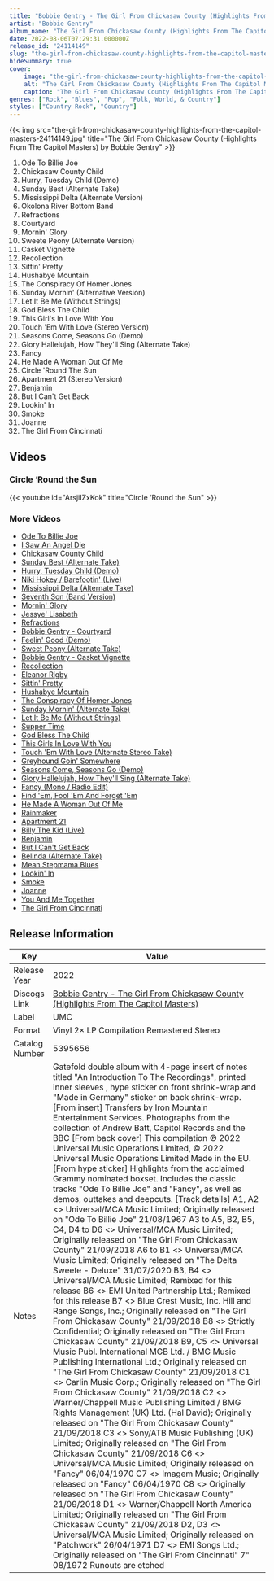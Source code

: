 ```yaml
---
title: "Bobbie Gentry - The Girl From Chickasaw County (Highlights From The Capitol Masters)"
artist: "Bobbie Gentry"
album_name: "The Girl From Chickasaw County (Highlights From The Capitol Masters)"
date: 2022-08-06T07:29:31.000000Z
release_id: "24114149"
slug: "the-girl-from-chickasaw-county-highlights-from-the-capitol-masters-24114149"
hideSummary: true
cover:
    image: "the-girl-from-chickasaw-county-highlights-from-the-capitol-masters-24114149.jpg"
    alt: "The Girl From Chickasaw County (Highlights From The Capitol Masters) by Bobbie Gentry"
    caption: "The Girl From Chickasaw County (Highlights From The Capitol Masters) by Bobbie Gentry"
genres: ["Rock", "Blues", "Pop", "Folk, World, & Country"]
styles: ["Country Rock", "Country"]
---
```


{{< img src="the-girl-from-chickasaw-county-highlights-from-the-capitol-masters-24114149.jpg" title="The Girl From Chickasaw County (Highlights From The Capitol Masters) by Bobbie Gentry" >}}

<!-- section break -->

1. Ode To Billie Joe
2. Chickasaw County Child
3. Hurry, Tuesday Child (Demo)
4. Sunday Best (Alternate Take)
5. Mississippi Delta (Alternate Version)
6. Okolona River Bottom Band
7. Refractions
8. Courtyard
9. Mornin' Glory
10. Sweete Peony (Alternate Version)
11. Casket Vignette
12. Recollection
13. Sittin' Pretty
14. Hushabye Mountain
15. The Conspiracy Of Homer Jones
16. Sunday Mornin' (Alternative Version)
17. Let It Be Me (Without Strings)
18. God Bless The Child
19. This Girl's In Love With You
20. Touch 'Em With Love (Stereo Version)
21. Seasons Come, Seasons Go (Demo)
22. Glory Hallelujah, How They'll Sing (Alternate Take)
23. Fancy
24. He Made A Woman Out Of Me
25. Circle 'Round The Sun
26. Apartment 21 (Stereo Version)
27. Benjamin
28. But I Can't Get Back
29. Lookin' In
30. Smoke
31. Joanne
32. The Girl From Cincinnati

<!-- section break -->




## Videos
### Circle ‘Round the Sun
{{< youtube id="ArsjiIZxKok" title="Circle ‘Round the Sun" >}}<br>

### More Videos

- [Ode To Billie Joe](https://www.youtube.com/watch?v=cJZ_ViDADOE)
- [I Saw An Angel Die](https://www.youtube.com/watch?v=hvGDAUW9SDw)
- [Chickasaw County Child](https://www.youtube.com/watch?v=DGkH7VRo0O8)
- [Sunday Best (Alternate Take)](https://www.youtube.com/watch?v=sbT05ZirqdM)
- [Hurry, Tuesday Child (Demo)](https://www.youtube.com/watch?v=TYBfxq4nX6k)
- [Niki Hokey / Barefootin' (Live)](https://www.youtube.com/watch?v=59T09SaNUd0)
- [Mississippi Delta (Alternate Take)](https://www.youtube.com/watch?v=xPlwgCtGB04)
- [Seventh Son (Band Version)](https://www.youtube.com/watch?v=V2YrhjwoiS8)
- [Mornin' Glory](https://www.youtube.com/watch?v=ZAeANJk4-j4)
- [Jessye' Lisabeth](https://www.youtube.com/watch?v=ckpD3EFMWhs)
- [Refractions](https://www.youtube.com/watch?v=HgMIMTKZmig)
- [Bobbie Gentry - Courtyard](https://www.youtube.com/watch?v=vUbrXyiM6pw)
- [Feelin' Good (Demo)](https://www.youtube.com/watch?v=pd6H796tPiE)
- [Sweet Peony (Alternate Take)](https://www.youtube.com/watch?v=n3Jju6NQTw8)
- [Bobbie Gentry - Casket Vignette](https://www.youtube.com/watch?v=UuilL4S0A4M)
- [Recollection](https://www.youtube.com/watch?v=IYbxzin0A7g)
- [Eleanor Rigby](https://www.youtube.com/watch?v=AkK5F-WVPHU)
- [Sittin' Pretty](https://www.youtube.com/watch?v=DEYwYSn5Row)
- [Hushabye Mountain](https://www.youtube.com/watch?v=iymsFUmJ7-E)
- [The Conspiracy Of Homer Jones](https://www.youtube.com/watch?v=Mp6sRJh_BDA)
- [Sunday Mornin' (Alternate Take)](https://www.youtube.com/watch?v=b9Um-oyewto)
- [Let It Be Me (Without Strings)](https://www.youtube.com/watch?v=-joG-oua1-Y)
- [Supper Time](https://www.youtube.com/watch?v=a5yRVAgC4WU)
- [God Bless The Child](https://www.youtube.com/watch?v=wEyYU1g0qfQ)
- [This Girls In Love With You](https://www.youtube.com/watch?v=5E11C6xNKaU)
- [Touch 'Em With Love (Alternate Stereo Take)](https://www.youtube.com/watch?v=ynlltsMEzkA)
- [Greyhound Goin' Somewhere](https://www.youtube.com/watch?v=csOdjq4wX3g)
- [Seasons Come, Seasons Go (Demo)](https://www.youtube.com/watch?v=jf6cdPnu0qU)
- [Glory Hallelujah, How They'll Sing (Alternate Take)](https://www.youtube.com/watch?v=zL31IJ9LhLs)
- [Fancy (Mono / Radio Edit)](https://www.youtube.com/watch?v=DwMxYfjXYiA)
- [Find 'Em, Fool 'Em And Forget 'Em](https://www.youtube.com/watch?v=rizcoGFfgIg)
- [He Made A Woman Out Of Me](https://www.youtube.com/watch?v=v8smDOw1B6c)
- [Rainmaker](https://www.youtube.com/watch?v=z_CQo5JILcU)
- [Apartment 21](https://www.youtube.com/watch?v=SL_Ipup_nRU)
- [Billy The Kid (Live)](https://www.youtube.com/watch?v=SyMcUrBbrHM)
- [Benjamin](https://www.youtube.com/watch?v=qLwkQYw5VYA)
- [But I Can't Get Back](https://www.youtube.com/watch?v=NzyynkTW6Ak)
- [Belinda (Alternate Take)](https://www.youtube.com/watch?v=vLqNo_VzQIE)
- [Mean Stepmama Blues](https://www.youtube.com/watch?v=zo7RKPH1WCE)
- [Lookin' In](https://www.youtube.com/watch?v=R8f9PimNb90)
- [Smoke](https://www.youtube.com/watch?v=SHBVEUr2QAY)
- [Joanne](https://www.youtube.com/watch?v=X0baW7xZcYY)
- [You And Me Together](https://www.youtube.com/watch?v=XpsAppX-j8M)
- [The Girl From Cincinnati](https://www.youtube.com/watch?v=ynnH6kmOH_A)


## Release Information
|  Key           | Value                                                |
| ---------------| ---------------------------------------------------- |
| Release Year   | 2022                                   |
| Discogs Link   | [Bobbie Gentry - The Girl From Chickasaw County (Highlights From The Capitol Masters)](https://www.discogs.com/release/24114149-Bobbie-Gentry-The-Girl-From-Chickasaw-County-Highlights-From-The-Capitol-Masters) |
| Label          | UMC |
| Format         | Vinyl 2× LP Compilation Remastered Stereo |
| Catalog Number | 5395656 |
| Notes | Gatefold double album with 4-page insert of notes titled "An Introduction To The Recordings", printed inner sleeves , hype sticker on front shrink-wrap and "Made in Germany" sticker on back shrink-wrap.  [From insert] Transfers by Iron Mountain Entertainment Services. Photographs from the collection of Andrew Batt, Capitol Records and the BBC  [From back cover] This compilation ℗ 2022 Universal Music Operations Limited, © 2022 Universal Music Operations Limited Made in the EU.  [From hype sticker] Highlights from the acclaimed Grammy nominated boxset. Includes the classic tracks "Ode To Billie Joe" and "Fancy", as well as demos, outtakes and deepcuts.  [Track details] A1, A2 <> Universal/MCA Music Limited; Originally released on "Ode To Billie Joe" 21/08/1967 A3 to A5, B2, B5, C4, D4 to D6 <> Universal/MCA Music Limited; Originally released on "The Girl From Chickasaw County" 21/09/2018 A6 to B1 <> Universal/MCA Music Limited; Originally released on "The Delta Sweete - Deluxe" 31/07/2020 B3, B4 <> Universal/MCA Music Limited; Remixed for this release B6 <> EMI United Partnership Ltd.; Remixed for this release B7 <> Blue Crest Music, Inc. Hill and Range Songs, Inc.; Originally released on "The Girl From Chickasaw County" 21/09/2018 B8 <> Strictly Confidential; Originally released on "The Girl From Chickasaw County" 21/09/2018 B9, C5 <> Universal Music Publ. International MGB Ltd. / BMG Music Publishing International Ltd.; Originally released on "The Girl From Chickasaw County" 21/09/2018 C1 <> Carlin Music Corp.; Originally released on "The Girl From Chickasaw County" 21/09/2018 C2 <> Warner/Chappell Music Publishing Limited / BMG Rights Management (UK) Ltd. (Hal David); Originally released on "The Girl From Chickasaw County" 21/09/2018 C3 <> Sony/ATB Music Publishing (UK) Limited; Originally released on "The Girl From Chickasaw County" 21/09/2018 C6 <> Universal/MCA Music Limited; Originally released on "Fancy" 06/04/1970 C7 <> Imagem Music; Originally released on "Fancy" 06/04/1970 C8 <> Originally released on "The Girl From Chickasaw County" 21/09/2018 D1 <> Warner/Chappell North America Limited; Originally released on "The Girl From Chickasaw County" 21/09/2018 D2, D3 <> Universal/MCA Music Limited; Originally released on "Patchwork" 26/04/1971 D7 <> EMI Songs Ltd.; Originally released on "The Girl From Cincinnati" 7" 08/1972  Runouts are etched |